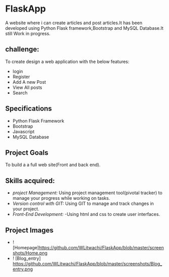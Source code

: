 # FlaskApp
A website where i can create articles and post articles.It has been developed using Python Flask framework,Bootstrap and MySQL Database.It still Work in progress.

## challenge:
To create design a web application with the below features:
* login
* Register
* Add A new Post
* View All posts
* Search

## Specifications
- Python Flask Framework
- Bootstrap
- Javascript
- MySQL Database

## Project Goals
To build a a full web site(Front and back end).

## Skills acquired:
* _project Management:_
Using project management tool(pivotal tracker) to manage your progress while working on tasks.
* _Version control with GIT:_
Using GIT to manage and track changes in your project.
* _Front-End Development:_
-Using html and css to create user interfaces.

## Project Images
* ![Homepage]https://github.com/WLitwachi/FlaskApp/blob/master/screenshots/Home.png
* ! [Blog_entry] https://github.com/WLitwachi/FlaskApp/blob/master/screenshots/Blog_entry.png


